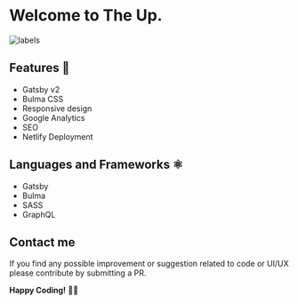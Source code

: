 # Welcome to The Up.

![labels](https://static.robinpowered.com/blog/images/github-tagging-style/robin-github-issue-tag-system.png)


## Features 🚀

- Gatsby v2
- Bulma CSS
- Responsive design
- Google Analytics
- SEO
- Netlify Deployment

## Languages and Frameworks ⚛️

- Gatsby
- Bulma
- SASS
- GraphQL

## Contact me

If you find any possible improvement or suggestion related to code or UI/UX please contribute by submitting a PR.

**Happy Coding!** 🎉🎉
